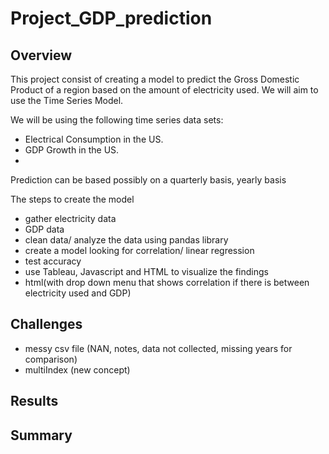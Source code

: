 # Project_GDP_prediction

## Overview 
This project consist of creating a model to predict the Gross Domestic Product of a region based on the amount of 
electricity used. We will aim to use the Time Series Model.

We will be using the following time series data sets:
- Electrical Consumption in the US.
- GDP Growth in the US.
- 
Prediction can be based possibly on a quarterly basis, yearly basis

The steps to create the model
- gather electricity data
- GDP data
- clean data/ analyze the data using pandas library
- create a model looking for correlation/ linear regression 
- test accuracy
- use Tableau, Javascript and HTML to visualize the findings
- html(with drop down menu that shows correlation if there is between electricity used and GDP)

## Challenges
- messy csv file (NAN, notes, data not collected, missing years for comparison) 
- multiIndex (new concept)



## Results


## Summary

